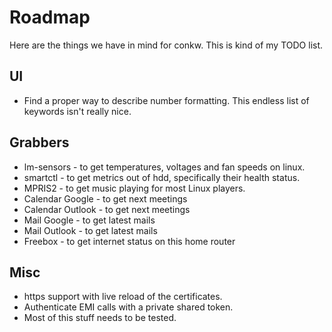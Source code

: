 # Roadmap
Here are the things we have in mind for conkw. This is kind of my TODO list.

## UI

* Find a proper way to describe number formatting. This endless list of keywords isn't really nice.

## Grabbers

* lm-sensors - to get temperatures, voltages and fan speeds on linux.
* smartctl - to get metrics out of hdd, specifically their health status.
* MPRIS2 - to get music playing for most Linux players.
* Calendar Google - to get next meetings
* Calendar Outlook - to get next meetings
* Mail Google - to get latest mails
* Mail Outlook - to get latest mails
* Freebox - to get internet status on this home router

## Misc

* https support with live reload of the certificates.
* Authenticate EMI calls with a private shared token.
* Most of this stuff needs to be tested.

